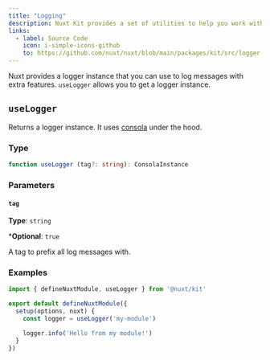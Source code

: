```yaml
---
title: "Logging"
description: Nuxt Kit provides a set of utilities to help you work with logging. These functions allow you to log messages with extra features.
links:
  - label: Source Code
    icon: i-simple-icons-github
    to: https://github.com/nuxt/nuxt/blob/main/packages/kit/src/logger.ts
---
```


Nuxt provides a logger instance that you can use to log messages with extra features. `useLogger` allows you to get a logger instance.

## `useLogger`

Returns a logger instance. It uses [consola](https://github.com/unjs/consola) under the hood.

### Type

```ts
function useLogger (tag?: string): ConsolaInstance
```

### Parameters

#### `tag`

**Type**: `string`

***Optional**: `true`

A tag to prefix all log messages with.

### Examples

```ts
import { defineNuxtModule, useLogger } from '@nuxt/kit'

export default defineNuxtModule({
  setup(options, nuxt) {
    const logger = useLogger('my-module')

    logger.info('Hello from my module!')
  }
})
```

